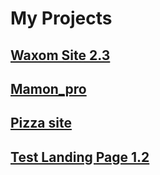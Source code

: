# My Projects
<!-- ## [Main-page](https://r0dionix.github.io "Click") -->
## [Waxom Site 2.3](https://r0dionix.github.io/projects/Waxom%20site%202.3/ "Click")
## [Mamon_pro](https://r0dionix.github.io/projects/mamon_pro/ "Click")
## [Pizza site](https://r0dionix.github.io/projects/Pizza%20Site/ "Click")
## [Test Landing Page 1.2](https://r0dionix.github.io/projects/Test_1_Landing_Page_1.2/ "Click")
